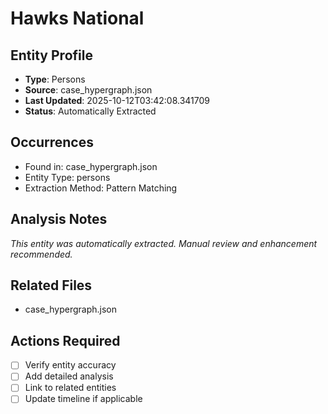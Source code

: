 # Hawks National

## Entity Profile
- **Type**: Persons
- **Source**: case_hypergraph.json
- **Last Updated**: 2025-10-12T03:42:08.341709
- **Status**: Automatically Extracted

## Occurrences
- Found in: case_hypergraph.json
- Entity Type: persons
- Extraction Method: Pattern Matching

## Analysis Notes
*This entity was automatically extracted. Manual review and enhancement recommended.*

## Related Files
- case_hypergraph.json

## Actions Required
- [ ] Verify entity accuracy
- [ ] Add detailed analysis
- [ ] Link to related entities
- [ ] Update timeline if applicable
